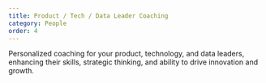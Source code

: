 ```yaml
---
title: Product / Tech / Data Leader Coaching
category: People
order: 4
---
```

Personalized coaching for your product, technology, and data leaders, enhancing their skills, strategic thinking, and ability to drive innovation and growth.
